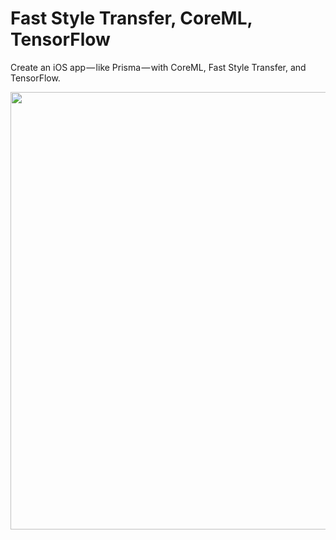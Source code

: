# Fast Style Transfer, CoreML, TensorFlow

Create an iOS app — like Prisma — with CoreML, Fast Style Transfer, and TensorFlow.

<p align="center">
  <img src="https://github.com/mdramos/fast-style-transfer-coreml/blob/master/assets/banner.jpg?raw=true" width="700"/>
</p>
